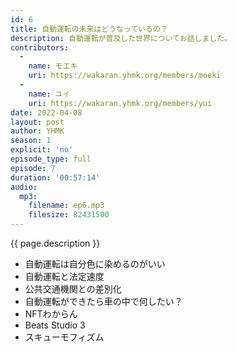 ```yaml
---
id: 6
title: 自動運転の未来はどうなっているの？
description: 自動運転が普及した世界についてお話しました。
contributors:
  - 
    name: モエキ
    uri: https://wakaran.yhmk.org/members/moeki
  -
    name: ユイ
    uri: https://wakaran.yhmk.org/members/yui
date: 2022-04-08
layout: post
author: YHMK
season: 1
explicit: 'no'
episode_type: full
episode: 7
duration: '00:57:14'
audio:
  mp3:
    filename: ep6.mp3
    filesize: 82431500
---
```


{{ page.description }}

<ul>
<li>自動運転は自分色に染めるのがいい</li>
<li>自動運転と法定速度</li>
<li>公共交通機関との差別化</li>
<li>自動運転ができたら車の中で何したい？</li>
<li>NFTわからん</li>
<li>Beats Studio 3</li>
<li>スキューモフィズム</li>
</ul>
